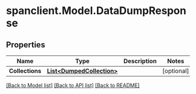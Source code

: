# spanclient.Model.DataDumpResponse
## Properties

Name | Type | Description | Notes
------------ | ------------- | ------------- | -------------
**Collections** | [**List&lt;DumpedCollection&gt;**](DumpedCollection.md) |  | [optional] 

[[Back to Model list]](../README.md#documentation-for-models) [[Back to API list]](../README.md#documentation-for-api-endpoints) [[Back to README]](../README.md)

